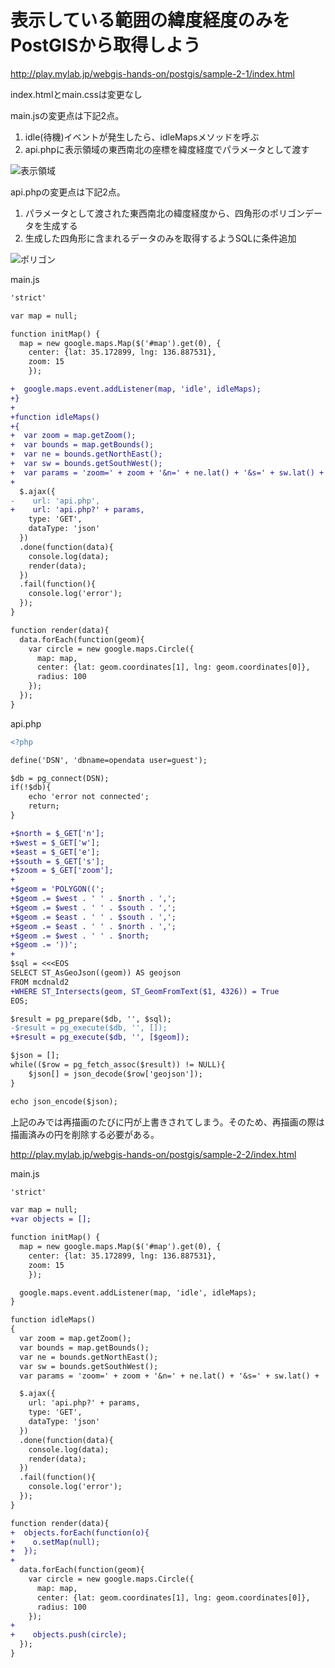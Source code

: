 # 表示している範囲の緯度経度のみをPostGISから取得しよう

http://play.mylab.jp/webgis-hands-on/postgis/sample-2-1/index.html

index.htmlとmain.cssは変更なし

main.jsの変更点は下記2点。

1. idle(待機)イベントが発生したら、idleMapsメソッドを呼ぶ
2. api.phpに表示領域の東西南北の座標を緯度経度でパラメータとして渡す

![表示領域](img/02-01.svg)

api.phpの変更点は下記2点。

1. パラメータとして渡された東西南北の緯度経度から、四角形のポリゴンデータを生成する
2. 生成した四角形に含まれるデータのみを取得するようSQLに条件追加

![ポリゴン](img/02-02.svg)

main.js

```diff
'strict'

var map = null;

function initMap() {
  map = new google.maps.Map($('#map').get(0), {
    center: {lat: 35.172899, lng: 136.887531},
    zoom: 15
    });

+  google.maps.event.addListener(map, 'idle', idleMaps);
+}
+
+function idleMaps()
+{
+  var zoom = map.getZoom();
+  var bounds = map.getBounds();
+  var ne = bounds.getNorthEast();
+  var sw = bounds.getSouthWest();
+  var params = 'zoom=' + zoom + '&n=' + ne.lat() + '&s=' + sw.lat() + '&e=' + ne.lng() + '&w=' + sw.lng();
+
  $.ajax({
-    url: 'api.php',
+    url: 'api.php?' + params,
    type: 'GET',
    dataType: 'json'
  })
  .done(function(data){
    console.log(data);
    render(data);
  })
  .fail(function(){
    console.log('error');
  });
}

function render(data){
  data.forEach(function(geom){
    var circle = new google.maps.Circle({
      map: map,
      center: {lat: geom.coordinates[1], lng: geom.coordinates[0]},
      radius: 100
    });
  });
}
```

api.php

```diff
<?php

define('DSN', 'dbname=opendata user=guest');

$db = pg_connect(DSN);
if(!$db){
    echo 'error not connected';
    return;
}

+$north = $_GET['n'];
+$west = $_GET['w'];
+$east = $_GET['e'];
+$south = $_GET['s'];
+$zoom = $_GET['zoom'];
+
+$geom = 'POLYGON((';
+$geom .= $west . ' ' . $north . ',';
+$geom .= $west . ' ' . $south . ',';
+$geom .= $east . ' ' . $south . ',';
+$geom .= $east . ' ' . $north . ',';
+$geom .= $west . ' ' . $north;
+$geom .= '))';
+
$sql = <<<EOS
SELECT ST_AsGeoJson((geom)) AS geojson
FROM mcdnald2
+WHERE ST_Intersects(geom, ST_GeomFromText($1, 4326)) = True
EOS;

$result = pg_prepare($db, '', $sql);
-$result = pg_execute($db, '', []);
+$result = pg_execute($db, '', [$geom]);

$json = [];
while(($row = pg_fetch_assoc($result)) != NULL){
    $json[] = json_decode($row['geojson']);
}

echo json_encode($json);
```

上記のみでは再描画のたびに円が上書きされてしまう。そのため、再描画の際は描画済みの円を削除する必要がある。

http://play.mylab.jp/webgis-hands-on/postgis/sample-2-2/index.html

main.js

```diff
'strict'

var map = null;
+var objects = [];

function initMap() {
  map = new google.maps.Map($('#map').get(0), {
    center: {lat: 35.172899, lng: 136.887531},
    zoom: 15
    });

  google.maps.event.addListener(map, 'idle', idleMaps);
}

function idleMaps()
{
  var zoom = map.getZoom();
  var bounds = map.getBounds();
  var ne = bounds.getNorthEast();
  var sw = bounds.getSouthWest();
  var params = 'zoom=' + zoom + '&n=' + ne.lat() + '&s=' + sw.lat() + '&e=' + ne.lng() + '&w=' + sw.lng();

  $.ajax({
    url: 'api.php?' + params,
    type: 'GET',
    dataType: 'json'
  })
  .done(function(data){
    console.log(data);
    render(data);
  })
  .fail(function(){
    console.log('error');
  });
}

function render(data){
+  objects.forEach(function(o){
+    o.setMap(null);
+  });
+
  data.forEach(function(geom){
    var circle = new google.maps.Circle({
      map: map,
      center: {lat: geom.coordinates[1], lng: geom.coordinates[0]},
      radius: 100
    });
+
+    objects.push(circle);
  });
}
```
